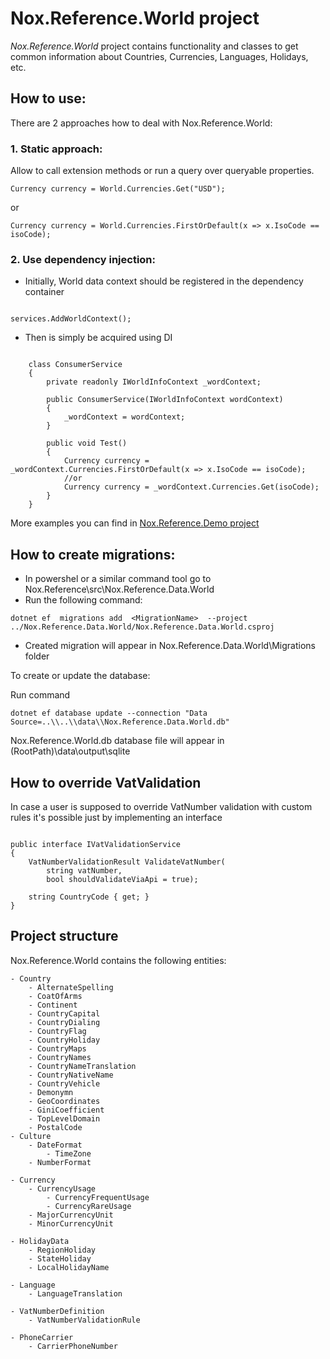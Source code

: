 # Nox.Reference.World project
*Nox.Reference.World* project contains functionality and classes to get common information about Countries, Currencies, Languages, Holidays, etc.
## How to use:
There are 2 approaches how to deal with Nox.Reference.World:
### 1. Static approach: 
Allow to call extension methods or run a query over queryable properties.

`
Currency currency = World.Currencies.Get("USD");
`

or
		
`
Currency currency = World.Currencies.FirstOrDefault(x => x.IsoCode == isoCode);
		`
	
### 2. Use dependency injection:
- Initially, World data context should be registered in the dependency container

```

services.AddWorldContext();

```

- Then is simply be acquired using DI

```

    class ConsumerService
	{
		private readonly IWorldInfoContext _wordContext;
		
		public ConsumerService(IWorldInfoContext wordContext)
		{
			_wordContext = wordContext;
		}
		
		public void Test()
		{
			Currency currency = _wordContext.Currencies.FirstOrDefault(x => x.IsoCode == isoCode);
			//or
			Currency currency = _wordContext.Currencies.Get(isoCode);
		}
	}
```

More examples you can find in  [Nox.Reference.Demo project](https://github.com/NoxOrg/Nox.Reference/blob/main/src/Nox.Demo/Program.cs "Examples")

## How to create migrations:
- In powershel or a similar command tool go to Nox.Reference\src\Nox.Reference.Data.World
- Run the following command:   

`dotnet ef  migrations add  <MigrationName>  --project ../Nox.Reference.Data.World/Nox.Reference.Data.World.csproj`

- Created migration will appear in Nox.Reference.Data.World\\Migrations folder

To create or update the database:

Run command

`
dotnet ef database update --connection "Data Source=..\\..\\data\\Nox.Reference.Data.World.db"
`

Nox.Reference.World.db database file will appear in (RootPath)\data\output\sqlite


## How to override VatValidation
In case a user is supposed to override VatNumber validation with custom rules it's possible just by implementing an interface

```

public interface IVatValidationService
{
    VatNumberValidationResult ValidateVatNumber(
        string vatNumber,
        bool shouldValidateViaApi = true);

    string CountryCode { get; }
}

```

## Project structure		
Nox.Reference.World contains the following entities:

	- Country
		- AlternateSpelling
		- CoatOfArms
		- Continent
		- CountryCapital
		- CountryDialing
		- CountryFlag
		- CountryHoliday
		- CountryMaps
		- CountryNames
		- CountryNameTranslation
		- CountryNativeName
		- CountryVehicle
		- Demonymn
		- GeoCoordinates
		- GiniCoefficient
		- TopLevelDomain
		- PostalCode
	- Culture
		- DateFormat
			- TimeZone
		- NumberFormat

	- Currency
		- CurrencyUsage
			- CurrencyFrequentUsage
			- CurrencyRareUsage
		- MajorCurrencyUnit
		- MinorCurrencyUnit

	- HolidayData
		- RegionHoliday
		- StateHoliday
		- LocalHolidayName
		
	- Language
		- LanguageTranslation

	- VatNumberDefinition
		- VatNumberValidationRule
		
	- PhoneCarrier
		- CarrierPhoneNumber
